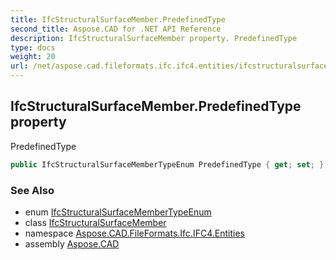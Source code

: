 ```yaml
---
title: IfcStructuralSurfaceMember.PredefinedType
second_title: Aspose.CAD for .NET API Reference
description: IfcStructuralSurfaceMember property. PredefinedType
type: docs
weight: 20
url: /net/aspose.cad.fileformats.ifc.ifc4.entities/ifcstructuralsurfacemember/predefinedtype/
---
```

## IfcStructuralSurfaceMember.PredefinedType property

PredefinedType

```csharp
public IfcStructuralSurfaceMemberTypeEnum PredefinedType { get; set; }
```

### See Also

* enum [IfcStructuralSurfaceMemberTypeEnum](../../../aspose.cad.fileformats.ifc.ifc4.types/ifcstructuralsurfacemembertypeenum/)
* class [IfcStructuralSurfaceMember](../)
* namespace [Aspose.CAD.FileFormats.Ifc.IFC4.Entities](../../ifcstructuralsurfacemember/)
* assembly [Aspose.CAD](../../../)


